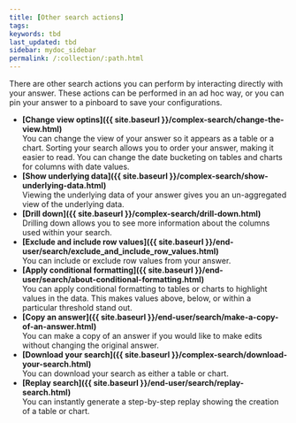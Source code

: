 ```yaml
---
title: [Other search actions]
tags:
keywords: tbd
last_updated: tbd
sidebar: mydoc_sidebar
permalink: /:collection/:path.html
---
```

There are other search actions you can perform by interacting directly with your answer. These actions can be performed in an ad hoc way, or you can pin your answer to a pinboard to save your configurations.

-   **[Change view optins]({{ site.baseurl }}/complex-search/change-the-view.html)**  
You can change the view of your answer so it appears as a table or a chart. Sorting your search allows you to order your answer, making it easier to read.
You can change the date bucketing on tables and charts for columns with date values.
-   **[Show underlying data]({{ site.baseurl }}/complex-search/show-underlying-data.html)**  
Viewing the underlying data of your answer gives you an un-aggregated view of the underlying data.
-   **[Drill down]({{ site.baseurl }}/complex-search/drill-down.html)**  
Drilling down allows you to see more information about the columns used within your search.
-   **[Exclude and include row values]({{ site.baseurl }}/end-user/search/exclude_and_include_row_values.html)**  
You can include or exclude row values from your answer.
-   **[Apply conditional formatting]({{ site.baseurl }}/end-user/search/about-conditional-formatting.html)**  
You can apply conditional formatting to tables or charts to highlight values in the data. This makes values above, below, or within a particular threshold stand out.
-   **[Copy an answer]({{ site.baseurl }}/end-user/search/make-a-copy-of-an-answer.html)**  
You can make a copy of an answer if you would like to make edits without changing the original answer.
-   **[Download your search]({{ site.baseurl }}/complex-search/download-your-search.html)**  
You can download your search as either a table or chart.
-   **[Replay search]({{ site.baseurl }}/end-user/search/replay-search.html)**  
You can instantly generate a step-by-step replay showing the creation of a table or chart.
